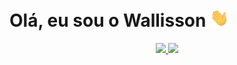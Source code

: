 
<h1>Olá, eu sou o Wallisson <img  src="https://raw.githubusercontent.com/ABSphreak/ABSphreak/master/gifs/Hi.gif" width="30px"></h1>

<div align="center">
<a href="https://github.com/wallissonmart">
<img height="180em" src="https://github-readme-stats.vercel.app/api?username=wallissonmart&show_icons=true&theme=dark&include_all_commits=true&count_private=true"/>
<img height="180em" src="https://github-readme-stats.vercel.app/api/top-langs/?username=wallissonmart&layout=compact&langs_count=7&theme=dark"/>
</div>
